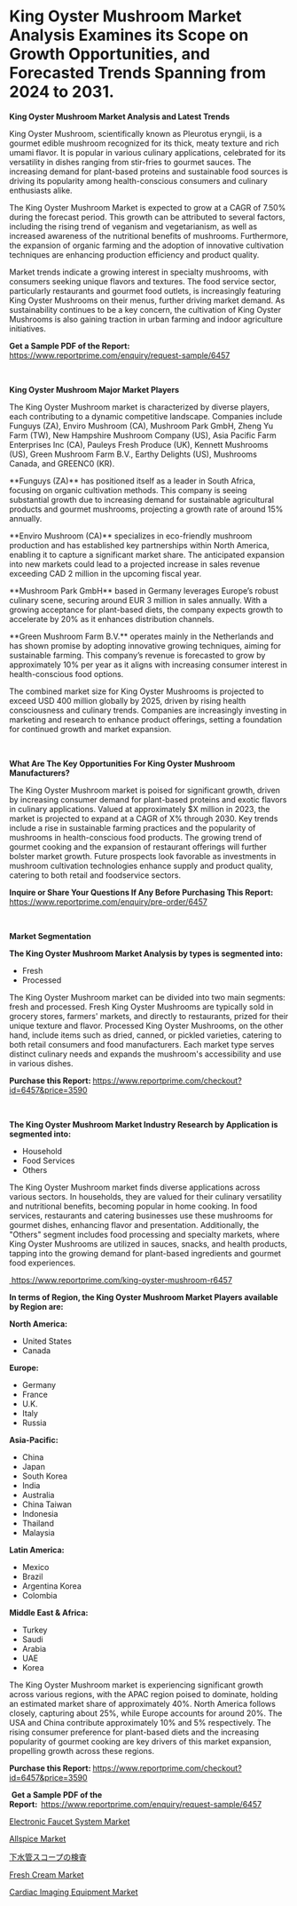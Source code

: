 <p><h1>King Oyster Mushroom Market Analysis Examines its Scope on Growth Opportunities, and Forecasted Trends Spanning from 2024 to 2031.</h1></p><p><strong>King Oyster Mushroom Market Analysis and Latest Trends</strong></p>
<p><p>King Oyster Mushroom, scientifically known as Pleurotus eryngii, is a gourmet edible mushroom recognized for its thick, meaty texture and rich umami flavor. It is popular in various culinary applications, celebrated for its versatility in dishes ranging from stir-fries to gourmet sauces. The increasing demand for plant-based proteins and sustainable food sources is driving its popularity among health-conscious consumers and culinary enthusiasts alike.</p><p>The King Oyster Mushroom Market is expected to grow at a CAGR of 7.50% during the forecast period. This growth can be attributed to several factors, including the rising trend of veganism and vegetarianism, as well as increased awareness of the nutritional benefits of mushrooms. Furthermore, the expansion of organic farming and the adoption of innovative cultivation techniques are enhancing production efficiency and product quality.</p><p>Market trends indicate a growing interest in specialty mushrooms, with consumers seeking unique flavors and textures. The food service sector, particularly restaurants and gourmet food outlets, is increasingly featuring King Oyster Mushrooms on their menus, further driving market demand. As sustainability continues to be a key concern, the cultivation of King Oyster Mushrooms is also gaining traction in urban farming and indoor agriculture initiatives.</p></p>
<p><strong>Get a Sample PDF of the Report:&nbsp;</strong> <a href="https://www.reportprime.com/enquiry/request-sample/6457">https://www.reportprime.com/enquiry/request-sample/6457</a></p>
<p>&nbsp;</p>
<p><strong>King Oyster Mushroom Major Market Players</strong></p>
<p><p>The King Oyster Mushroom market is characterized by diverse players, each contributing to a dynamic competitive landscape. Companies include Funguys (ZA), Enviro Mushroom (CA), Mushroom Park GmbH, Zheng Yu Farm (TW), New Hampshire Mushroom Company (US), Asia Pacific Farm Enterprises Inc (CA), Pauleys Fresh Produce (UK), Kennett Mushrooms (US), Green Mushroom Farm B.V., Earthy Delights (US), Mushrooms Canada, and GREENC0 (KR).</p><p>**Funguys (ZA)** has positioned itself as a leader in South Africa, focusing on organic cultivation methods. This company is seeing substantial growth due to increasing demand for sustainable agricultural products and gourmet mushrooms, projecting a growth rate of around 15% annually.</p><p>**Enviro Mushroom (CA)** specializes in eco-friendly mushroom production and has established key partnerships within North America, enabling it to capture a significant market share. The anticipated expansion into new markets could lead to a projected increase in sales revenue exceeding CAD 2 million in the upcoming fiscal year.</p><p>**Mushroom Park GmbH** based in Germany leverages Europe’s robust culinary scene, securing around EUR 3 million in sales annually. With a growing acceptance for plant-based diets, the company expects growth to accelerate by 20% as it enhances distribution channels.</p><p>**Green Mushroom Farm B.V.** operates mainly in the Netherlands and has shown promise by adopting innovative growing techniques, aiming for sustainable farming. This company’s revenue is forecasted to grow by approximately 10% per year as it aligns with increasing consumer interest in health-conscious food options.</p><p>The combined market size for King Oyster Mushrooms is projected to exceed USD 400 million globally by 2025, driven by rising health consciousness and culinary trends. Companies are increasingly investing in marketing and research to enhance product offerings, setting a foundation for continued growth and market expansion.</p></p>
<p>&nbsp;</p>
<p><strong>What Are The Key Opportunities For King Oyster Mushroom Manufacturers?</strong></p>
<p><p>The King Oyster Mushroom market is poised for significant growth, driven by increasing consumer demand for plant-based proteins and exotic flavors in culinary applications. Valued at approximately $X million in 2023, the market is projected to expand at a CAGR of X% through 2030. Key trends include a rise in sustainable farming practices and the popularity of mushrooms in health-conscious food products. The growing trend of gourmet cooking and the expansion of restaurant offerings will further bolster market growth. Future prospects look favorable as investments in mushroom cultivation technologies enhance supply and product quality, catering to both retail and foodservice sectors.</p></p>
<p><strong>Inquire or Share Your Questions If Any Before Purchasing This Report:</strong> <a href="https://www.reportprime.com/enquiry/pre-order/6457">https://www.reportprime.com/enquiry/pre-order/6457</a></p>
<p>&nbsp;</p>
<p><strong>Market Segmentation</strong></p>
<p><strong>The King Oyster Mushroom Market Analysis by types is segmented into:</strong></p>
<p><ul><li>Fresh</li><li>Processed</li></ul></p>
<p><p>The King Oyster Mushroom market can be divided into two main segments: fresh and processed. Fresh King Oyster Mushrooms are typically sold in grocery stores, farmers' markets, and directly to restaurants, prized for their unique texture and flavor. Processed King Oyster Mushrooms, on the other hand, include items such as dried, canned, or pickled varieties, catering to both retail consumers and food manufacturers. Each market type serves distinct culinary needs and expands the mushroom's accessibility and use in various dishes.</p></p>
<p><strong>Purchase this Report:&nbsp;</strong><a href="https://www.reportprime.com/checkout?id=6457&price=3590">https://www.reportprime.com/checkout?id=6457&price=3590</a></p>
<p>&nbsp;</p>
<p><strong>The King Oyster Mushroom Market Industry Research by Application is segmented into:</strong></p>
<p><ul><li>Household</li><li>Food Services</li><li>Others</li></ul></p>
<p><p>The King Oyster Mushroom market finds diverse applications across various sectors. In households, they are valued for their culinary versatility and nutritional benefits, becoming popular in home cooking. In food services, restaurants and catering businesses use these mushrooms for gourmet dishes, enhancing flavor and presentation. Additionally, the "Others" segment includes food processing and specialty markets, where King Oyster Mushrooms are utilized in sauces, snacks, and health products, tapping into the growing demand for plant-based ingredients and gourmet food experiences.</p></p>
<p><a href="https://www.reportprime.com/king-oyster-mushroom-r6457">&nbsp;https://www.reportprime.com/king-oyster-mushroom-r6457</a></p>
<p><strong>In terms of Region, the King Oyster Mushroom Market Players available by Region are:</strong></p>
<p>
    <p> <strong> North America: </strong>
        <ul>
            <li>United States</li>
            <li>Canada</li>
        </ul>
        </p> 
    <p> <strong> Europe: </strong>
        <ul>
            <li>Germany</li>
            <li>France</li>
            <li>U.K.</li>
            <li>Italy</li>
            <li>Russia</li>
        </ul>
        </p> 
    <p> <strong> Asia-Pacific: </strong>
        <ul>
            <li>China</li>
            <li>Japan</li>
            <li>South Korea</li>
            <li>India</li>
            <li>Australia</li>
            <li>China Taiwan</li>
            <li>Indonesia</li>
            <li>Thailand</li>
            <li>Malaysia</li>
        </ul>
        </p> 
    <p> <strong> Latin America: </strong>
        <ul>
            <li>Mexico</li>
            <li>Brazil</li>
            <li>Argentina Korea</li>
            <li>Colombia</li>
        </ul>
        </p> 
    <p> <strong> Middle East & Africa: </strong>
        <ul>
            <li>Turkey</li>
            <li>Saudi</li>
            <li>Arabia</li>
            <li>UAE</li>
            <li>Korea</li>
        </ul>
    </p>
    </p>
<p><p>The King Oyster Mushroom market is experiencing significant growth across various regions, with the APAC region poised to dominate, holding an estimated market share of approximately 40%. North America follows closely, capturing about 25%, while Europe accounts for around 20%. The USA and China contribute approximately 10% and 5% respectively. The rising consumer preference for plant-based diets and the increasing popularity of gourmet cooking are key drivers of this market expansion, propelling growth across these regions.</p></p>
<p><strong>Purchase this Report: </strong><a href="https://www.reportprime.com/checkout?id=6457&price=3590">https://www.reportprime.com/checkout?id=6457&price=3590</a></p>
<p>&nbsp;<strong>Get a Sample PDF of the Report:&nbsp;&nbsp;</strong><a href="https://www.reportprime.com/enquiry/request-sample/6457">https://www.reportprime.com/enquiry/request-sample/6457</a></p>
<p><strong></strong></p>
<p><p><a href="https://issuu.com/reportprime-2/docs/electronic-faucet-system-market-siz_af276bdb07bb38">Electronic Faucet System Market</a></p><p><a href="https://github.com/PeterParrish5/Market-Research-Report-List-6/blob/main/allspice-market.md">Allspice Market</a></p><p><a href="https://medium.com/@alyle7648/%E3%82%B0%E3%83%AD%E3%83%BC%E3%83%90%E3%83%AB%E4%B8%8B%E6%B0%B4%E7%AE%A1%E3%82%B9%E3%82%B3%E3%83%BC%E3%83%97%E6%A4%9C%E6%9F%BB%E6%A5%AD%E7%95%8C-%E7%A8%AE%E9%A1%9E-%E3%82%A2%E3%83%97%E3%83%AA%E3%82%B1%E3%83%BC%E3%82%B7%E3%83%A7%E3%83%B3-%E5%B8%82%E5%A0%B4%E3%83%97%E3%83%AC%E3%83%BC%E3%83%A4%E3%83%BC-%E5%9C%B0%E5%9F%9F%E5%88%A5%E6%88%90%E9%95%B7%E5%88%86%E6%9E%90-%E3%81%8A%E3%82%88%E3%81%B3%E5%B0%86%E6%9D%A5%E3%81%AE%E3%82%B7%E3%83%8A%E3%83%AA%E3%82%AA-2024%E5%B9%B4-2031%E5%B9%B4-00597a76c69a">下水管スコープの検査</a></p><p><a href="https://medium.com/@mdalsohelmia44/fresh-cream-market-share-and-new-trends-analysis-by-its-type-application-end-use-and-forecast-ae42bbe2694c">Fresh Cream Market</a></p><p><a href="https://issuu.com/reportprime-2/docs/cardiac-imaging-equipment-market-si_e5c288cabe61f4">Cardiac Imaging Equipment Market</a></p></p>